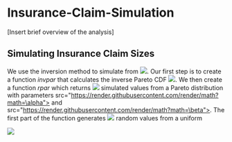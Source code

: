 # Insurance-Claim-Simulation

[Insert brief overview of the analysis]


## Simulating Insurance Claim Sizes

We use the inversion method to simulate from <img src="https://render.githubusercontent.com/render/math?math=X">. Our first step is to create a function *invpar* that calculates the inverse Pareto CDF <img src="https://render.githubusercontent.com/render/math?math=F^{-1}(u)">. We then create a function *rpar* which returns <img src="https://render.githubusercontent.com/render/math?math=n"> simulated values from a Pareto distribution with parameters src="https://render.githubusercontent.com/render/math?math=\alpha"> and src="https://render.githubusercontent.com/render/math?math=\beta">. The first part of the function generates <img src="https://render.githubusercontent.com/render/math?math=n"> random values from a uniform


<img src="https://render.githubusercontent.com/render/math?math=e^{i \pi} = -1">





## 

